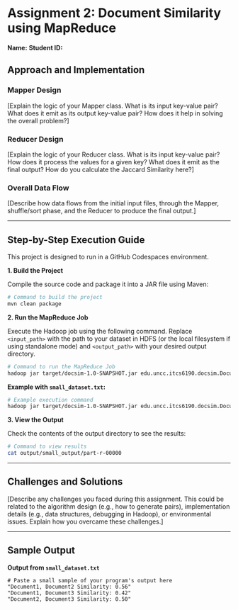 # Assignment 2: Document Similarity using MapReduce

**Name:** 
**Student ID:** 

## Approach and Implementation

### Mapper Design
[Explain the logic of your Mapper class. What is its input key-value pair? What does it emit as its output key-value pair? How does it help in solving the overall problem?]

### Reducer Design
[Explain the logic of your Reducer class. What is its input key-value pair? How does it process the values for a given key? What does it emit as the final output? How do you calculate the Jaccard Similarity here?]

### Overall Data Flow
[Describe how data flows from the initial input files, through the Mapper, shuffle/sort phase, and the Reducer to produce the final output.]

---

## Step-by-Step Execution Guide

This project is designed to run in a GitHub Codespaces environment.

**1. Build the Project**

Compile the source code and package it into a JAR file using Maven:
```bash
# Command to build the project
mvn clean package
```

**2. Run the MapReduce Job**

Execute the Hadoop job using the following command. Replace `<input_path>` with the path to your dataset in HDFS (or the local filesystem if using standalone mode) and `<output_path>` with your desired output directory.

```bash
# Command to run the MapReduce Job
hadoop jar target/docsim-1.0-SNAPSHOT.jar edu.uncc.itcs6190.docsim.DocumentSimilarity <input_path> <output_path>
```
**Example with `small_dataset.txt`:**
```bash
# Example execution command
hadoop jar target/docsim-1.0-SNAPSHOT.jar edu.uncc.itcs6190.docsim.DocumentSimilarity input/small_dataset.txt output/small_output
```

**3. View the Output**

Check the contents of the output directory to see the results:
```bash
# Command to view results
cat output/small_output/part-r-00000
```

---

## Challenges and Solutions

[Describe any challenges you faced during this assignment. This could be related to the algorithm design (e.g., how to generate pairs), implementation details (e.g., data structures, debugging in Hadoop), or environmental issues. Explain how you overcame these challenges.]

---

## Sample Output

**Output from `small_dataset.txt`**
```
# Paste a small sample of your program's output here
"Document1, Document2 Similarity: 0.56"
"Document1, Document3 Similarity: 0.42"
"Document2, Document3 Similarity: 0.50"
```
